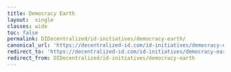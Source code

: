 ```yaml
---
title: Democracy Earth
layout:  single
classes: wide
toc: false
permalink: DIDecentralized/id-initiatives/democracy-earth/
canonical_url: 'https://decentralized-id.com/id-initiatives/democracy-earth/'
redirect_to: 'https://decentralized-id.com/id-initiatives/democracy-earth/'
redirect_from: DIDecentralized/id-initiatives/democracy-earth
---
```


